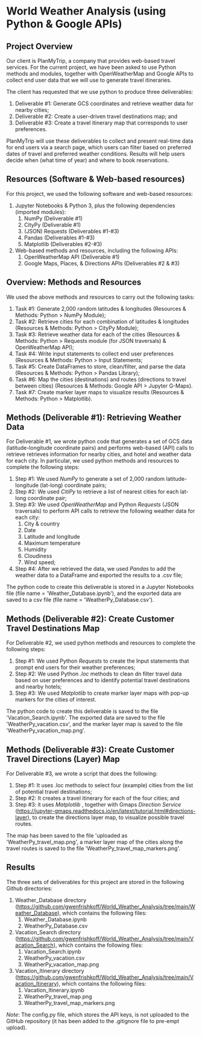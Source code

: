 # World Weather Analysis (using Python & Google APIs)

## Project Overview
Our client is PlanMyTrip, a company that provides web-based travel services. For the current project, we have been asked to use Python methods and modules, together with OpenWeatherMap and Google APIs to collect end user data that we will use to generate travel itineraries. 

The client has requested that we use python to produce three deliverables:
	<ol>
	<li> Deliverable #1: Generate GCS coordinates and retrieve weather data for nearby cities;
	<li> Deliverable #2: Create a user-driven travel destinations map; and
	<li> Deliverable #3: Create a travel itinerary map that corresponds to user preferences.
	</ol>

PlanMyTrip will use these deliverables to collect and present real-time data for end users via a search page, which users can filter based on preferred dates of travel and preferred weather conditions. Results will help users decide when (what time of year) and where to book reservations. 

## Resources (Software & Web-based resources)
For this project, we used the following software and web-based resources:
	<ol>
	<li> Jupyter Notebooks & Python 3, plus the following dependencies (imported modules):
    	<ol>
		<li> NumPy (Deliverable #1)
        <li> CityPy (Deliverable #1)
		<li> (JSON) Requests (Deliverables #1-#3)
		<li> Pandas (Deliverables #1-#3)
        <li> Matplotlib (Deliverables #2-#3)
        </ol>
	<li> Web-based methods and resources, including the following APIs:
        <ol>
        <li> OpenWeatherMap API (Deliverable #1)
        <li> Google Maps, Places, & Directions APIs (Deliverables #2 & #3)
        </ol>
	</ol>

## Overview: Methods and Resources
We used the above methods and resources to carry out the following tasks:  
	<ol>
	<li> Task #1: Generate 2,000 random latitudes & longitudes (Resources & Methods: Python > NumPy Module);
	<li> Task #2: Retrieve cities for each combination of latitudes & longitudes (Resources & Methods: Python > CityPy Module);
	<li> Task #3: Retrieve weather data for each of the cities (Resources & Methods: Python > Requests module (for JSON traversals) & OpenWeatherMap API);
	<li> Task #4: Write input statements to collect end user preferences (Resources & Methods: Python > Input Statements;
	<li> Task #5: Create DataFrames to store, clean/filter, and parse the data (Resources & Methods: Python > Pandas Library);
	<li> Task #6: Map the cities (destinations) and routes (directions to travel between cities) (Resources & Methods: Google API > Jupyter G-Maps).
	<li> Task #7: Create marker layer maps to visualize results (Resources & Methods: Python > Matplotlib).
	</ol>

## Methods (Deliverable #1): Retrieving Weather Data
For Deliverable #1, we wrote python code that generates a set of GCS data (latitude-longitude coordinate pairs) and performs web-based (API) calls to retrieve retrieves information for nearby cities, and hotel and weather data for each city. In particular, we used python methods and resources to complete the following steps:  
	<ol>
	<li> Step #1: We used *NumPy* to generate a set of 2,000 random latitude-longitude (lat-long) coordinate pairs;
	<li> Step #2: We used *CitiPy* to retrieve a list of nearest cities for each lat-long coordinate pair;
	<li> Step #3: We used *OpenWeatherMap* and Python *Requests* (JSON traversals) to perform API calls to retrieve the following weather data for each city:
		<ol>
		<li> City & country
		<li> Date
		<li> Latitude and longitude
		<li> Maximum temperature
		<li> Humidity
		<li> Cloudiness
		<li> Wind speed;
		</ol>
	<li> Step #4: After we retrieved the data, we used *Pandas* to add the weather data to a DataFrame and exported the results to a .csv file;
	</ol>

The python code to create this deliverable is stored in a Jupyter Notebooks file (file name = 'Weather_Database.ipynb'), and the exported data are saved to a csv file (file name = 'WeatherPy_Database.csv').

## Methods (Deliverable #2): Create Customer Travel Destinations Map
For Deliverable #2, we used python methods and resources to complete the following steps:  
	<ol>
	<li> Step #1: We used Python *Requests* to create the Input statements that prompt end users for their weather preferences;
	<li> Step #2: We used Python *.loc* methods to clean dn filter travel data based on user preferences and to identify potential travel destinations and nearby hotels;
	<li> Step #3: We used *Matplotlib* to create marker layer maps with pop-up markers for the cities of interest.
	</ol>

The python code to create this deliverable is saved to the file 'Vacation_Search.ipynb'. The exported data are saved to the file 'WeatherPy_vacation.csv', and the marker layer map is saved to the file 'WeatherPy_vacation_map.png'.

## Methods (Deliverable #3): Create Customer Travel Directions (Layer) Map
For Deliverable #3, we wrote a script that does the following:
	<ol>
	<li> Step #1: It uses .loc methods to select four (example) cities from the list of potential travel destinations;
	<li> Step #2: It creates a travel itinerary for each of the four cities; and
	<li> Step #3: it uses *Matplotlib* , together with Gmaps *Direction Service* (https://jupyter-gmaps.readthedocs.io/en/latest/tutorial.html#directions-layer), to create the directions layer map, to visualize possible travel routes.
	</ol>

The map has been saved to the file 'uploaded as 'WeatherPy_travel_map.png', a marker layer map of the cities along the travel routes is saved to the file 'WeatherPy_travel_map_markers.png'. 

## Results
The three sets of deliverables for this project are stored in the following Github directories:
	<ol>
	<li> Weather_Database directory (https://github.com/gwenfrishkoff/World_Weather_Analysis/tree/main/Weather_Database), which contains the following files:
    	<ol>
	    <li> Weather_Database.ipynb
        <li> WeatherPy_Database.csv
        </ol>
	<li> Vacation_Search directory (https://github.com/gwenfrishkoff/World_Weather_Analysis/tree/main/Vacation_Search), which contains the following files:
        	<ol>
	    <li> Vacation_Search.ipynb
        <li> WeatherPy_vacation.csv
        <li> WeatherPy_vacation_map.png
        </ol>
	<li> Vacation_Itinerary directory (https://github.com/gwenfrishkoff/World_Weather_Analysis/tree/main/Vacation_Itinerary), which contains the following files:
        	<ol>
	    <li> Vacation_Itinerary.ipynb
        <li> WeatherPy_travel_map.png
        <li> WeatherPy_travel_map_markers.png
        </ol>
	</ol>

*Note*: The config.py file, which stores the API keys, is not uploaded to the GitHub repository (it has been added to the .gitignore file to pre-empt upload).